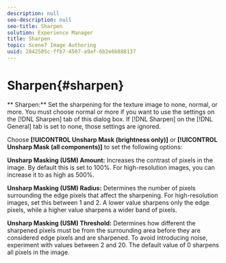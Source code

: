 ```yaml
---
description: null
seo-description: null
seo-title: Sharpen
solution: Experience Manager
title: Sharpen
topic: Scene7 Image Authoring
uuid: 2842505c-ffb7-4507-a9af-6b2e6b888137
---
```


# Sharpen{#sharpen}

 ** Sharpen:** Set the sharpening for the texture image to none, normal, or more. You must choose normal or more if you want to use the settings on the [!DNL Sharpen] tab of this dialog box. If [!DNL Sharpen] on the [!DNL General] tab is set to none, those settings are ignored.

Choose **[!UICONTROL Unsharp Mask (brightness only)]** or **[!UICONTROL Unsharp Mask (all components)]** to set the following options:

**Unsharp Masking (USM) Amount:** Increases the contrast of pixels in the image. By default this is set to 100%. For high-resolution images, you can increase it to as high as 500%.

**Unsharp Masking (USM) Radius:** Determines the number of pixels surrounding the edge pixels that affect the sharpening. For high-resolution images, set this between 1 and 2. A lower value sharpens only the edge pixels, while a higher value sharpens a wider band of pixels.

**Unsharp Masking (USM) Threshold:** Determines how different the sharpened pixels must be from the surrounding area before they are considered edge pixels and are sharpened. To avoid introducing noise, experiment with values between 2 and 20. The default value of 0 sharpens all pixels in the image. 
